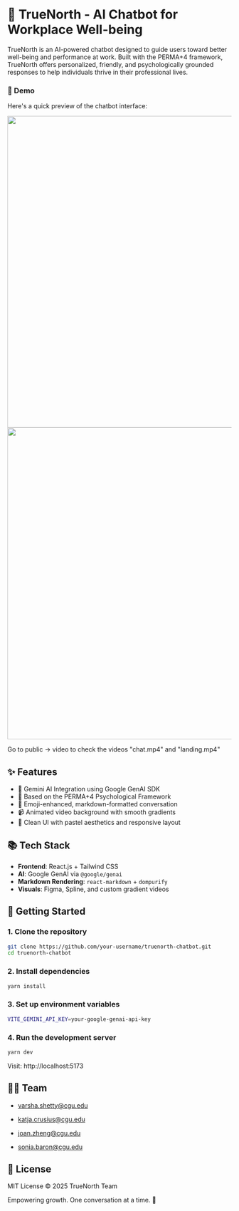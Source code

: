# 🌟 TrueNorth - AI Chatbot for Workplace Well-being

TrueNorth is an AI-powered chatbot designed to guide users toward better well-being and performance at work. Built with the PERMA+4 framework, TrueNorth offers personalized, friendly, and psychologically grounded responses to help individuals thrive in their professional lives.


<h3>🚀 Demo</h3>
<p>Here's a quick preview of the chatbot interface:</p>
<img src="https://github.com/Varsha0802/Designverse-UCR-2025/blob/main/public/video/demo.gif?raw=true" width="700"/>

<img src="https://github.com/Varsha0802/Designverse-UCR-2025/blob/main/public/video/chat.gif?raw=true" width="700"/>

Go to public -> video to check the videos "chat.mp4" and "landing.mp4"
## ✨ Features

- 🔮 Gemini AI Integration using Google GenAI SDK
- 🎯 Based on the PERMA+4 Psychological Framework
- 💬 Emoji-enhanced, markdown-formatted conversation
- 📹 Animated video background with smooth gradients
- 🧼 Clean UI with pastel aesthetics and responsive layout

## 📚 Tech Stack

- **Frontend**: React.js + Tailwind CSS
- **AI**: Google GenAI via `@google/genai`
- **Markdown Rendering**: `react-markdown` + `dompurify`
- **Visuals**: Figma, Spline, and custom gradient videos


## 🚀 Getting Started

### 1. Clone the repository

```bash
git clone https://github.com/your-username/truenorth-chatbot.git
cd truenorth-chatbot
```

### 2. Install dependencies
```bash
yarn install
```

### 3. Set up environment variables
```bash
VITE_GEMINI_API_KEY=your-google-genai-api-key
```

### 4. Run the development server
```bash
yarn dev
```

Visit: http://localhost:5173

## 👩‍💻 Team
- varsha.shetty@cgu.edu

- katja.crusius@cgu.edu

- joan.zheng@cgu.edu

- sonia.baron@cgu.edu

## 📜 License
MIT License © 2025 TrueNorth Team

Empowering growth. One conversation at a time. 🌱
